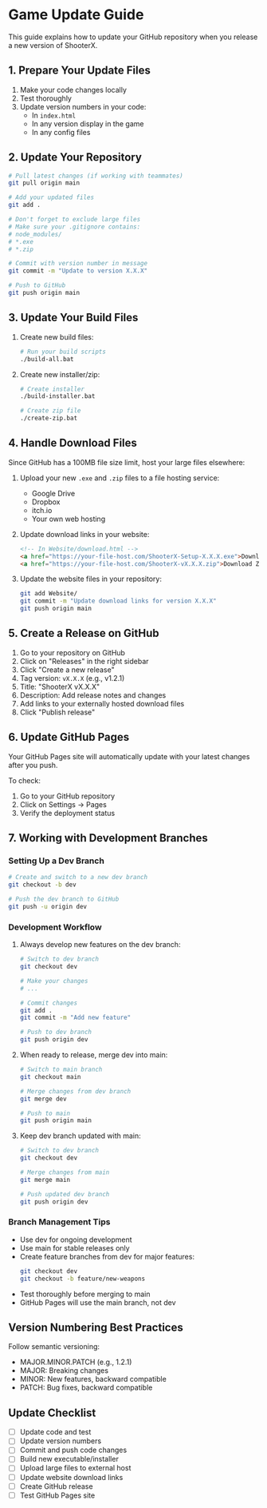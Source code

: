 # Game Update Guide

This guide explains how to update your GitHub repository when you release a new version of ShooterX.

## 1. Prepare Your Update Files

1. Make your code changes locally
2. Test thoroughly
3. Update version numbers in your code:
   - In `index.html`
   - In any version display in the game
   - In any config files

## 2. Update Your Repository

```bash
# Pull latest changes (if working with teammates)
git pull origin main

# Add your updated files
git add .

# Don't forget to exclude large files
# Make sure your .gitignore contains:
# node_modules/
# *.exe
# *.zip

# Commit with version number in message
git commit -m "Update to version X.X.X"

# Push to GitHub
git push origin main
```

## 3. Update Your Build Files

1. Create new build files:
   ```bash
   # Run your build scripts
   ./build-all.bat
   ```

2. Create new installer/zip:
   ```bash
   # Create installer
   ./build-installer.bat
   
   # Create zip file
   ./create-zip.bat
   ```

## 4. Handle Download Files

Since GitHub has a 100MB file size limit, host your large files elsewhere:

1. Upload your new `.exe` and `.zip` files to a file hosting service:
   - Google Drive
   - Dropbox
   - itch.io
   - Your own web hosting

2. Update download links in your website:
   ```html
   <!-- In Website/download.html -->
   <a href="https://your-file-host.com/ShooterX-Setup-X.X.X.exe">Download Installer</a>
   <a href="https://your-file-host.com/ShooterX-vX.X.X.zip">Download ZIP</a>
   ```

3. Update the website files in your repository:
   ```bash
   git add Website/
   git commit -m "Update download links for version X.X.X"
   git push origin main
   ```

## 5. Create a Release on GitHub

1. Go to your repository on GitHub
2. Click on "Releases" in the right sidebar
3. Click "Create a new release"
4. Tag version: `vX.X.X` (e.g., v1.2.1)
5. Title: "ShooterX vX.X.X"
6. Description: Add release notes and changes
7. Add links to your externally hosted download files
8. Click "Publish release"

## 6. Update GitHub Pages

Your GitHub Pages site will automatically update with your latest changes after you push.

To check:
1. Go to your GitHub repository
2. Click on Settings → Pages
3. Verify the deployment status

## 7. Working with Development Branches

### Setting Up a Dev Branch

```bash
# Create and switch to a new dev branch
git checkout -b dev

# Push the dev branch to GitHub
git push -u origin dev
```

### Development Workflow

1. Always develop new features on the dev branch:
   ```bash
   # Switch to dev branch
   git checkout dev
   
   # Make your changes
   # ...
   
   # Commit changes
   git add .
   git commit -m "Add new feature"
   
   # Push to dev branch
   git push origin dev
   ```

2. When ready to release, merge dev into main:
   ```bash
   # Switch to main branch
   git checkout main
   
   # Merge changes from dev branch
   git merge dev
   
   # Push to main
   git push origin main
   ```

3. Keep dev branch updated with main:
   ```bash
   # Switch to dev branch
   git checkout dev
   
   # Merge changes from main
   git merge main
   
   # Push updated dev branch
   git push origin dev
   ```

### Branch Management Tips

- Use dev for ongoing development
- Use main for stable releases only
- Create feature branches from dev for major features:
  ```bash
  git checkout dev
  git checkout -b feature/new-weapons
  ```
- Test thoroughly before merging to main
- GitHub Pages will use the main branch, not dev

## Version Numbering Best Practices

Follow semantic versioning:
- MAJOR.MINOR.PATCH (e.g., 1.2.1)
- MAJOR: Breaking changes
- MINOR: New features, backward compatible
- PATCH: Bug fixes, backward compatible

## Update Checklist

- [ ] Update code and test
- [ ] Update version numbers
- [ ] Commit and push code changes
- [ ] Build new executable/installer
- [ ] Upload large files to external host
- [ ] Update website download links
- [ ] Create GitHub release
- [ ] Test GitHub Pages site 